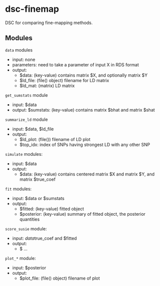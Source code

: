 # dsc-finemap
DSC for comparing fine-mapping methods.

## Modules

`data` modules
- input: none
- parameters: need to take a parameter of input X in RDS format
- output: 
	- $data: (key-value) contains matrix $X, and optionally matrix $Y
	- $ld_file: (file() object) filename for LD matrix
	- $ld_mat: (matrix) LD matrix

`get_sumstats` module
- input: $data
- output: $sumstats: (key-value) contains matrix $bhat and matrix $shat

`summarize_ld` module
- input: $data, $ld_file
- output: 
	- $ld_plot: (file()) filename of LD plot
	- $top_idx: index of SNPs having strongest LD with any other SNP

`simulate` modules:
- input: $data
- output:
	- $data: (key-value) contains centered matrix $X and matrix $Y, and matrix $true_coef

`fit` modules:
- input: $data or $sumstats
- output: 
	- $fitted: (key-value) fitted object
	- $posterior: (key-value) summary of fitted object, the posterior quantities

`score_susie` module:
- input: $data$true_coef and $fitted
- output:
	- $ ...

`plot_*` module:
- input: $posterior
- output:
	- $plot_file: (file() object) filename of plot
